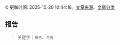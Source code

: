 :alarm_clock: 更新时间: 2025-10-20 10:44:18。[文章来源](/README.md)、[文章分类](/TAGS.md)

## 报告


> 关键字：`报告`、`月报`



